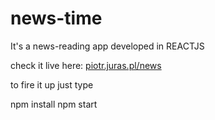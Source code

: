 # news-time
It's a news-reading app developed in REACTJS

check it live here: [piotr.juras.pl/news](https://github.com/user/repo/blob/branch/other_file.md)

to fire it up just type

npm install
npm start
